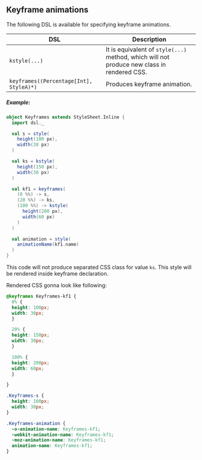## Keyframe animations

The following DSL is available for specifying keyframe animations.

| DSL | Description |
|-----|-----|
| `kstyle(...)` | It is equivalent of `style(...)` method, which will not produce new class in rendered CSS. |
| `keyframes((Percentage[Int], StyleA)*)` | Produces keyframe animation. |


##### Example:

```scala
object Keyframes extends StyleSheet.Inline {
  import dsl._

  val s = style(
    height(100 px),
    width(30 px)
  )

  val ks = kstyle(
    height(150 px),
    width(30 px)
  )

  val kf1 = keyframes(
    (0 %%) -> s,
    (20 %%) -> ks,
    (100 %%) -> kstyle(
      height(200 px),
      width(60 px)
    )
  )

  val animation = style(
    animationName(kf1.name)
  )
}
```

This code will not produce separated CSS class for value `ks`. This style will be rendered inside keyframe declaration.

Rendered CSS gonna look like following:

```css
@keyframes Keyframes-kf1 {
  0% {
  height: 100px;
  width: 30px;
  }

  20% {
  height: 150px;
  width: 30px;
  }

  100% {
  height: 200px;
  width: 60px;
  }

}

.Keyframes-s {
  height: 100px;
  width: 30px;
}

.Keyframes-animation {
  -o-animation-name: Keyframes-kf1;
  -webkit-animation-name: Keyframes-kf1;
  -moz-animation-name: Keyframes-kf1;
  animation-name: Keyframes-kf1;
}
```